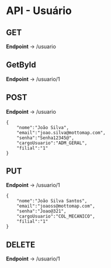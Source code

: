 # API - Usuário

## GET
**Endpoint** -> /usuario

## GetById
**Endpoint** -> /usuario/1

## POST
**Endpoint** -> /usuario
````
{
	"nome":"João Silva",
	"email":"joao.silva@mottomap.com",
	"senha":"Senha12345@",
	"cargoUsuario":"ADM_GERAL",
	"filial":"1"
}
````

## PUT
**Endpoint** -> /usuario/1
````
{
	"nome":"João Silva Santos",
	"email":"joaoss@mottomap.com",
	"senha":"Joao@321",
	"cargoUsuario":"COL_MECANICO",
	"filial":"1"
}
````

## DELETE
**Endpoint** -> /usuario/1